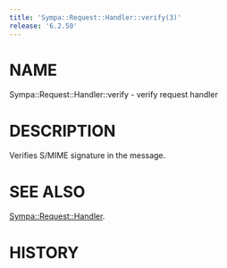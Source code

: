 ```yaml
---
title: 'Sympa::Request::Handler::verify(3)'
release: '6.2.50'
---
```


# NAME

Sympa::Request::Handler::verify - verify request handler

# DESCRIPTION

Verifies S/MIME signature in the message.

# SEE ALSO

[Sympa::Request::Handler](./Sympa-Request-Handler.3.md).

# HISTORY
